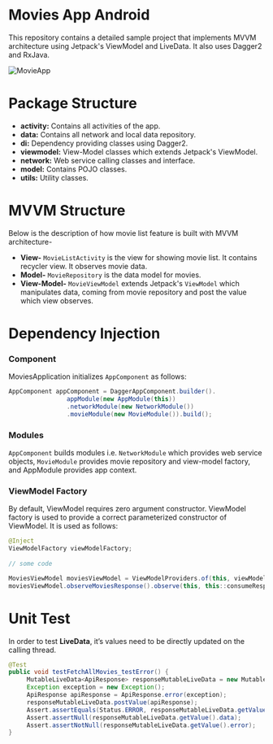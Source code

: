 # Movies App Android
This repository contains a detailed sample project that implements MVVM architecture using Jetpack's ViewModel and LiveData. 
It also uses Dagger2 and RxJava.

![MovieApp](name-of-giphy.gif)

# Package Structure
- **activity:** Contains all activities of the app.
- **data:** Contains all network and local data repository.
- **di:** Dependency providing classes using Dagger2.
- **viewmodel:** View-Model classes which extends Jetpack's ViewModel.
- **network:** Web service calling classes and interface.
- **model:** Contains POJO classes.
- **utils:** Utility classes.

# MVVM Structure
Below is the description of how movie list feature is built with MVVM architecture-
- **View-** `MovieListActivity` is the view for showing movie list. It contains recycler view. It observes movie data.
- **Model-** `MovieRepository` is the data model for movies.
- **View-Model-** `MovieViewModel` extends Jetpack's `ViewModel` which manipulates data, coming from movie repository
and post the value which view observes.

# Dependency Injection

### Component
MoviesApplication initializes `AppComponent` as follows:
```java
AppComponent appComponent = DaggerAppComponent.builder().
                appModule(new AppModule(this))
                .networkModule(new NetworkModule())
                .movieModule(new MovieModule()).build();
```

### Modules
`AppComponent` builds modules i.e. `NetworkModule` which provides web service objects, `MovieModule` provides movie repository and view-model factory, and AppModule provides app context.

### ViewModel Factory

By default, ViewModel requires zero argument constructor.
ViewModel factory is used to provide a correct parameterized constructor of ViewModel. It is used as follows:

```java
@Inject
ViewModelFactory viewModelFactory;
    
// some code

MoviesViewModel moviesViewModel = ViewModelProviders.of(this, viewModelFactory).get(MoviesViewModel.class);
moviesViewModel.observeMoviesResponse().observe(this, this::consumeResponse);
```

# Unit Test

In order to test **LiveData**, it’s values need to be directly updated on the calling thread.

```java
@Test
public void testFetchAllMovies_testError() {
     MutableLiveData<ApiResponse> responseMutableLiveData = new MutableLiveData<>();
     Exception exception = new Exception();
     ApiResponse apiResponse = ApiResponse.error(exception);
     responseMutableLiveData.postValue(apiResponse);
     Assert.assertEquals(Status.ERROR, responseMutableLiveData.getValue().status);
     Assert.assertNull(responseMutableLiveData.getValue().data);
     Assert.assertNotNull(responseMutableLiveData.getValue().error);
}
```
